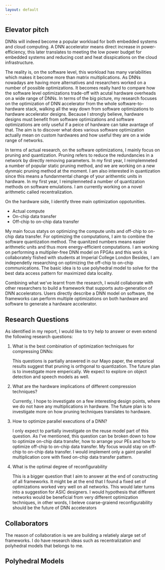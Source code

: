 ```yaml
---
layout: default
---
```

## Elevator pitch
DNNs will indeed become a popular workload for both embedded systems and
cloud computing.
A DNN accelerator means direct increase in power-efficiency, this later
translates to meeting the low power budget for embedded systems and reducing
cost and heat disspications on the cloud infrastructure.

The reality is, on the software level, this workload has many variabilities
which makes it become more than matrix multiplications.
As DNNs nowadays are having more alternatives and researchers worked on a number
of possible optimizations.
It becomes really hard to compare how the software level optimizations
trade-off with acutal hardware overheads on a wide range of DNNs.
In terms of the big picture, my research focuses on the optimization of 
DNN accelerator from the whole software-to-hardware stack, 
walking all the way down from software optimizations to hardware
accelerator designs.
Because I strongly believe, hardware designs must benefit from software
optimizations and software optimizations are only useful if a peice of hardware
can take avantage of that.
The aim is to discover what does various software optimization actually mean
on custom hardwares and how useful they are on a wide range of networks.

In terms of actual research, on the software optimizations, I mainly focus
on pruning and quantization.
Pruning refers to reduce the redundancies in a network by directly removing 
parameters.
In my first year, I reimplemneted a number of popular static pruning method, 
and we are working on a new dynmaic pruning method at the moment.
I am also interested in quantization since this means a fundanmental change
of your arithemtic units in hardware.
In my first year, I reimplemneted a number of quantization methods on
software emulations.
I am currently working on a novel arithmetic called recentralization.

On the hardware side, I identify three main optimization oppotunities.

- Actual compute
- On-chip data transfer
- Off-chip to on-chip data transfer

My main focus statys on optimizing the compute units and off-chip to on-chip
data transfer.
For optimizing the computations, I aim to combine the software quantization
method. The quanitzed numbers means easier arithmetic units and thus more
energy-efficient computations.
I am working on performing a multipiler-free DNN model on FPGAs and this work
is collaborately fiished with students at Imperial College London
Besides, I am independetly researching on optimizing the off-chip to on-chip
communications.
The basic idea is to use polyhedral model to solve for the best data access
pattern for maximized data locality.

Combining what we've learnt from the research, I would collaborate with
other researchers to build a framework that supports auto-generation of
DNN accelerators.
Users directly describe a DNN model on software, the frameworks can perform
multiple optimizations on both hardware and software to generate a hardware
accelerator.

## Research Questions

As identified in my report, I would like to try help to answer or even extend
the following research questions:

1. What is the best combination of optimization techniques for compressing DNNs:

    This questions is partially answered in our Mayo paper, the emperical results
    suggest that pruning is orthgonal to quantization. The future plan is to
    investigate more emperically.
    We expect to explore on object detection and speech models as well.


2. What are the hardware implications of different compression techniques?

    Currently, I hope to investigate on a few interesting design points, where we 
    do not have any multiplications in hardware. The future plan is to investigate
    more on how pruning techniques translates to hardware.

3. How to optimize parallel executions of a DNN?

    I only expect to partially investigate on the reuse model part of this
    question.
    As I've mentioned, this question can be broken down to how to optimize
    on-chip data transfer, how to arrange your PEs and how to optimize off-chip
    to on-chip data transfer.
    My focus would stay on off-chip to on-chip data transfer.
    I would implement only a gaint parallel multiplication core with fixed
    on-chip data transfer pattern.

4. What is the optimal degree of reconfigurability

    This is a bigger question that I aim to answer at the end of constructing of
    all frameworks.
    It might be at the end that I found a fixed set of optimizations worked
    very well on all networks.
    This would later turns into a suggestion for ASIC designers.
    I would hypothesis that different networks would be beneficial from
    very different optimization techniques, in other words, I beleve coarse-graiend
    reconfigurability should be the future of DNN accelerators

## Collaborators

The reason of collaboration is we are building a relatiely alarge set of frameworks.
I do have research ideas such as recentralization and polyhedral models that belongs to me.


## Polyhedral Models
